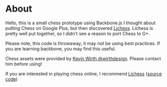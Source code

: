 # About

Hello, this is a small chess prototype using Backbone.js
I thought about putting Chess on Google Plus, but then discovered [Lichess](http://en.lichess.org/).
Lichess is pretty well put together, so I didn't see a reason to port Chess to G+.

Please note, this code is throwaway, it may not be using best practices.
If you are learning backbone, you may find this useful.

Chess assets were provided by [Kevin Wirth @wirthdesign](https://twitter.com/wirthdesign). Please contact him before using!

If you are interested in playing chess online, I recommend [Lichess](http://en.lichess.org/) ([source code](https://github.com/ornicar/lichess))
